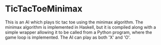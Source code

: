 # TicTacToeMinimax
This is an AI which plays tic tac toe using the minimax algorithm. The minimax algorithm is implemented in Haskell, but it is compiled along with a simple wrapper allowing it to be called from a Python program, where the game loop is implemented. The AI can play as both 'X' and 'O'.
